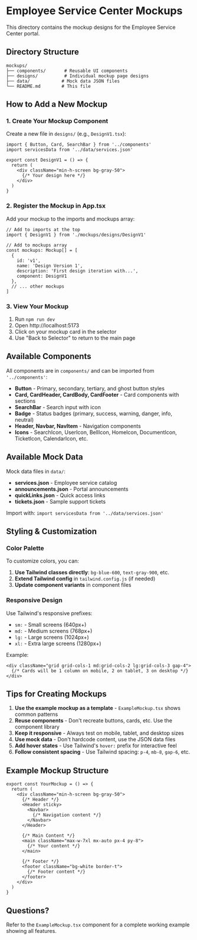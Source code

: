 # Employee Service Center Mockups

This directory contains the mockup designs for the Employee Service Center portal.

## Directory Structure

```
mockups/
├── components/       # Reusable UI components
├── designs/          # Individual mockup page designs
├── data/            # Mock data JSON files
└── README.md        # This file
```

## How to Add a New Mockup

### 1. Create Your Mockup Component

Create a new file in `designs/` (e.g., `DesignV1.tsx`):

```tsx
import { Button, Card, SearchBar } from '../components'
import servicesData from '../data/services.json'

export const DesignV1 = () => {
  return (
    <div className="min-h-screen bg-gray-50">
      {/* Your design here */}
    </div>
  )
}
```

### 2. Register the Mockup in App.tsx

Add your mockup to the imports and mockups array:

```tsx
// Add to imports at the top
import { DesignV1 } from './mockups/designs/DesignV1'

// Add to mockups array
const mockups: Mockup[] = [
  {
    id: 'v1',
    name: 'Design Version 1',
    description: 'First design iteration with...',
    component: DesignV1
  },
  // ... other mockups
]
```

### 3. View Your Mockup

1. Run `npm run dev`
2. Open http://localhost:5173
3. Click on your mockup card in the selector
4. Use "Back to Selector" to return to the main page

## Available Components

All components are in `components/` and can be imported from `'../components'`:

- **Button** - Primary, secondary, tertiary, and ghost button styles
- **Card, CardHeader, CardBody, CardFooter** - Card components with sections
- **SearchBar** - Search input with icon
- **Badge** - Status badges (primary, success, warning, danger, info, neutral)
- **Header, Navbar, NavItem** - Navigation components
- **Icons** - SearchIcon, UserIcon, BellIcon, HomeIcon, DocumentIcon, TicketIcon, CalendarIcon, etc.

## Available Mock Data

Mock data files in `data/`:

- **services.json** - Employee service catalog
- **announcements.json** - Portal announcements
- **quickLinks.json** - Quick access links
- **tickets.json** - Sample support tickets

Import with: `import servicesData from '../data/services.json'`

## Styling & Customization

### Color Palette

To customize colors, you can:

1. **Use Tailwind classes directly**: `bg-blue-600`, `text-gray-900`, etc.
2. **Extend Tailwind config** in `tailwind.config.js` (if needed)
3. **Update component variants** in component files

### Responsive Design

Use Tailwind's responsive prefixes:

- `sm:` - Small screens (640px+)
- `md:` - Medium screens (768px+)
- `lg:` - Large screens (1024px+)
- `xl:` - Extra large screens (1280px+)

Example:
```tsx
<div className="grid grid-cols-1 md:grid-cols-2 lg:grid-cols-3 gap-4">
  {/* Cards will be 1 column on mobile, 2 on tablet, 3 on desktop */}
</div>
```

## Tips for Creating Mockups

1. **Use the example mockup as a template** - `ExampleMockup.tsx` shows common patterns
2. **Reuse components** - Don't recreate buttons, cards, etc. Use the component library
3. **Keep it responsive** - Always test on mobile, tablet, and desktop sizes
4. **Use mock data** - Don't hardcode content, use the JSON data files
5. **Add hover states** - Use Tailwind's `hover:` prefix for interactive feel
6. **Follow consistent spacing** - Use Tailwind spacing: `p-4`, `mb-8`, `gap-6`, etc.

## Example Mockup Structure

```tsx
export const YourMockup = () => {
  return (
    <div className="min-h-screen bg-gray-50">
      {/* Header */}
      <Header sticky>
        <Navbar>
          {/* Navigation content */}
        </Navbar>
      </Header>

      {/* Main Content */}
      <main className="max-w-7xl mx-auto px-4 py-8">
        {/* Your content */}
      </main>

      {/* Footer */}
      <footer className="bg-white border-t">
        {/* Footer content */}
      </footer>
    </div>
  )
}
```

## Questions?

Refer to the `ExampleMockup.tsx` component for a complete working example showing all features.

